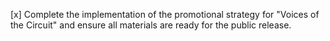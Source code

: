 [x] Complete the implementation of the promotional strategy for "Voices of the Circuit" and ensure all materials are ready for the public release.